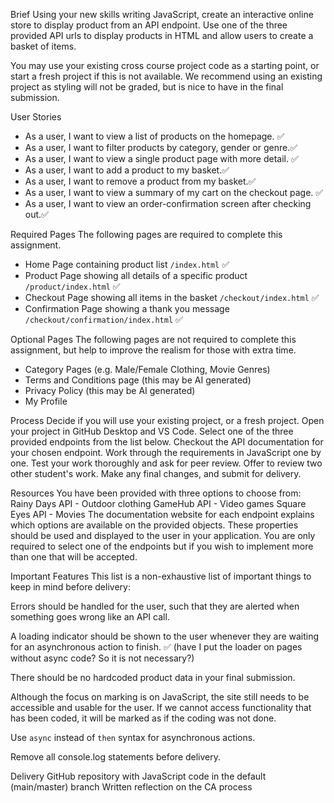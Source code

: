 Brief
Using your new skills writing JavaScript, create an interactive online store to display product from an API endpoint. Use one of the three provided API urls to display products in HTML and allow users to create a basket of items.

You may use your existing cross course project code as a starting point, or start a fresh project if this is not available. We recommend using an existing project as styling will not be graded, but is nice to have in the final submission.

User Stories

- As a user, I want to view a list of products on the homepage. ✅
- As a user, I want to filter products by category, gender or genre.✅
- As a user, I want to view a single product page with more detail. ✅
- As a user, I want to add a product to my basket.✅
- As a user, I want to remove a product from my basket.✅
- As a user, I want to view a summary of my cart on the checkout page. ✅
- As a user, I want to view an order-confirmation screen after checking out.✅

Required Pages
The following pages are required to complete this assignment.

- Home Page containing product list `/index.html` ✅
- Product Page showing all details of a specific product `/product/index.html` ✅
- Checkout Page showing all items in the basket `/checkout/index.html` ✅
- Confirmation Page showing a thank you message `/checkout/confirmation/index.html` ✅

Optional Pages
The following pages are not required to complete this assignment, but help to improve the realism for those with extra time.

- Category Pages (e.g. Male/Female Clothing, Movie Genres)
- Terms and Conditions page (this may be AI generated)
- Privacy Policy (this may be AI generated)
- My Profile

Process
Decide if you will use your existing project, or a fresh project.
Open your project in GitHub Desktop and VS Code.
Select one of the three provided endpoints from the list below.
Checkout the API documentation for your chosen endpoint.
Work through the requirements in JavaScript one by one.
Test your work thoroughly and ask for peer review.
Offer to review two other student's work.
Make any final changes, and submit for delivery.

Resources
You have been provided with three options to choose from:
Rainy Days API - Outdoor clothing
GameHub API - Video games
Square Eyes API - Movies
The documentation website for each endpoint explains which options are available on the provided objects. These properties should be used and displayed to the user in your application. You are only required to select one of the endpoints but if you wish to implement more than one that will be accepted.

Important Features
This list is a non-exhaustive list of important things to keep in mind before delivery:

Errors should be handled for the user, such that they are alerted when something goes wrong like an API call.

A loading indicator should be shown to the user whenever they are waiting for an asynchronous action to finish. ✅ (have I put the loader on pages without async code? So it is not necessary?)

There should be no hardcoded product data in your final submission.

Although the focus on marking is on JavaScript, the site still needs to be accessible and usable for the user. If we cannot access functionality that has been coded, it will be marked as if the coding was not done.

Use `async` instead of `then` syntax for asynchronous actions.

Remove all console.log statements before delivery.

Delivery
GitHub repository with JavaScript code in the default (main/master) branch
Written reflection on the CA process
